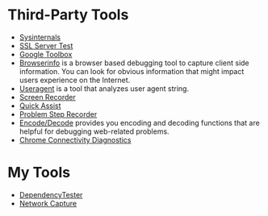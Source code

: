 # Third-Party Tools

- [Sysinternals](https://docs.microsoft.com/en-us/sysinternals/)
- [SSL Server Test](https://www.ssllabs.com/ssltest/index.html)
- [Google Toolbox](https://toolbox.googleapps.com/apps/main/)
- [Browserinfo](https://toolbox.googleapps.com/apps/browserinfo/) is a browser based debugging tool to capture client side information. You can look for obvious information that might impact users experience on the Internet.
- [Useragent](https://toolbox.googleapps.com/apps/useragent/) is a tool that analyzes user agent string.
- [Screen Recorder](https://toolbox.googleapps.com/apps/screen_recorder/)
- [Quick Assist](https://docs.microsoft.com/en-us/windows/client-management/quick-assist)
- [Problem Step Recorder](https://docs.microsoft.com/en-us/office/troubleshoot/settings/how-to-use-problem-steps-recorder)
- [Encode/Decode](https://toolbox.googleapps.com/apps/encode_decode/) provides you encoding and decoding functions that are helpful for debugging web-related problems.
- [Chrome Connectivity Diagnostics](https://chrome.google.com/webstore/detail/chrome-connectivity-diagn/eemlkeanncmjljgehlbplemhmdmalhdc/related?pli=1)

# My Tools

- [DependencyTester](https://github.com/leandromonaco/Workbench/tree/main/Tools/src/DependencyTester) 
- [Network Capture](https://github.com/leandromonaco/Workbench/tree/main/Tools/src/NetworkCapture)
